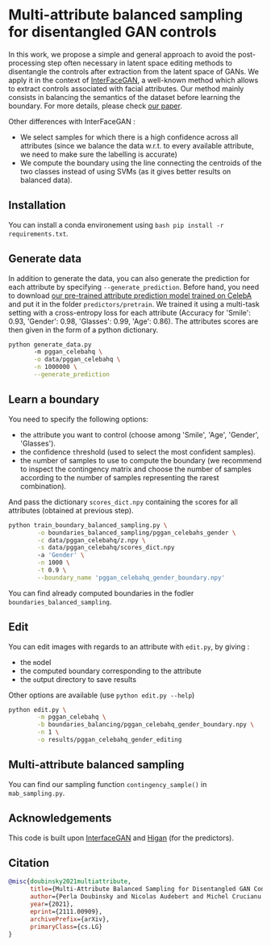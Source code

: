 # Multi-attribute balanced sampling for disentangled GAN controls

In this work, we propose a simple and general approach to avoid the post-processing step often necessary in latent space editing methods to disentangle the controls after extraction from the latent space of GANs. We apply it in the context of [InterFaceGAN](https://github.com/genforce/interfacegan), a well-known method which allows to extract controls associated with facial attributes. Our method mainly consists in balancing the semantics of the dataset before learning the boundary. For more details, please check [our paper](https://arxiv.org/abs/2111.00909).

Other differences with InterFaceGAN :
* We select samples for which there is a high confidence across all attributes (since we balance the data w.r.t. to every available attribute, we need to make sure the labelling is accurate)
* We compute the boundary using the line connecting the centroids of the two classes instead of using SVMs (as it gives better results on balanced data).

## Installation 

You can install a conda environement using ```bash pip install -r requirements.txt```.

## Generate data

In addition to generate the data, you can also generate the prediction for each attribute by specifying ``--generate_prediction``. Before hand, you need to download [our pre-trained attribute prediction model trained on CelebA](https://drive.google.com/file/d/12ZpxZIuoTZYIMkhZQFKrDo6waEG8ejNq/view?usp=sharing) and put it in the folder ``predictors/pretrain``. We trained it using a multi-task setting with a cross-entropy loss for each attribute (Accuracy for 'Smile': 0.93, 'Gender': 0.98, 'Glasses': 0.99, 'Age': 0.86). The attributes scores are then given in the form of a python dictionary.

```bash
python generate_data.py 
       -m pggan_celebahq \
       -o data/pggan_celebahq \
       -n 1000000 \
       --generate_prediction
```

## Learn a boundary

You need to specify the following options:
- the `a`ttribute you want to control (choose among 'Smile', 'Age', 'Gender', 'Glasses').
- the confidence `t`hreshold (used to select the most confident samples).
- the `n`umber of samples to use to compute the boundary (we recommend to inspect the contingency matrix and choose the number of samples according to the number of samples representing the rarest combination).


And pass the dictionary ``scores_dict.npy`` containing the `s`cores for all attributes (obtained at previous step).

```bash
python train_boundary_balanced_sampling.py \
        -o boundaries_balanced_sampling/pggan_celebahs_gender \
        -c data/pggan_celebahq/z.npy \
        -s data/pggan_celebahq/scores_dict.npy 
        -a 'Gender' \
        -n 1000 \
        -t 0.9 \
        --boundary_name 'pggan_celebahq_gender_boundary.npy'
```

You can find already computed boundaries in the fodler ``boundaries_balanced_sampling``.

## Edit

You can edit images with regards to an attribute with `edit.py`, by giving 
:
- the `m`odel
- the computed `b`oundary corresponding to the attribute
- the `o`utput directory to save results

Other options are available (use ``python edit.py --help``)
```bash
python edit.py \
        -m pggan_celebahq \
        -b boundaries_balancing/pggan_celebahq_gender_boundary.npy \
        -n 1 \
        -o results/pggan_celebahq_gender_editing
```

## Multi-attribute balanced sampling

You can find our sampling function `contingency_sample()` in `mab_sampling.py`.

## Acknowledgements

This code is built upon [InterfaceGAN](https://github.com/genforce/interfacegan) and [Higan](https://github.com/genforce/higan) (for the predictors).


## Citation

```bibtex
@misc{doubinsky2021multiattribute,
      title={Multi-Attribute Balanced Sampling for Disentangled GAN Controls}, 
      author={Perla Doubinsky and Nicolas Audebert and Michel Crucianu and Herv{\'e} {Le Borgne}},
      year={2021},
      eprint={2111.00909},
      archivePrefix={arXiv},
      primaryClass={cs.LG}
}
```
